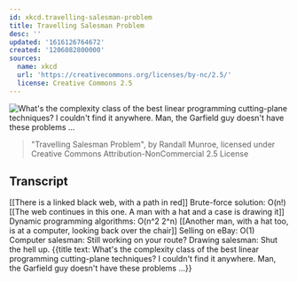 ```yaml
---
id: xkcd.travelling-salesman-problem
title: Travelling Salesman Problem
desc: ''
updated: '1616126764672'
created: '1206082800000'
sources:
  name: xkcd
  url: 'https://creativecommons.org/licenses/by-nc/2.5/'
  license: Creative Commons 2.5
---
```

![What's the complexity class of the best linear programming cutting-plane techniques?  I couldn't find it anywhere.  Man, the Garfield guy doesn't have these problems ...](https://imgs.xkcd.com/comics/travelling_salesman_problem.png)
> "Travelling Salesman Problem", by Randall Munroe, licensed under Creative Commons Attribution-NonCommercial 2.5 License

## Transcript
[[There is a linked black web, with a path in red]]
Brute-force solution:
O(n!)
[[The web continues in this one. A man with a hat and a case is drawing it]]
Dynamic programming algorithms: O(n^2 2^n)
[[Another man, with a hat too, is at a computer, looking back over the chair]]
Selling on eBay: O(1)
Computer salesman: Still working on your route?
Drawing salesman: Shut the hell up.
{{title text: What's the complexity class of the best linear programming cutting-plane techniques?  I couldn't find it anywhere.  Man, the Garfield guy doesn't have these problems ...}}
